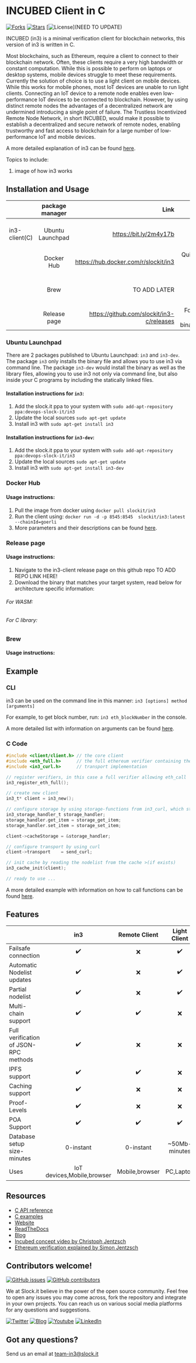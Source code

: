 # INCUBED Client in C
 [![Forks](https://img.shields.io/github/forks/slockit/in3)](https://github.com/slockit/in3-c/network/members)
  [![Stars](https://img.shields.io/github/stars/slockit/in3)](https://github.com/slockit/in3-c/watchers)
  [![License](https://img.shields.io/github/license/slockit/in3)](NEED TO UPDATE)
 
 INCUBED (in3) is a minimal verification client for blockchain networks, this version of in3 is written in C. 
 
 Most blockchains, such as Ethereum, require a client to connect to their blockchain network. Often, these clients 
 require a very high bandwidth or constant computation. While this is possible to perform on laptops or desktop systems, 
 mobile devices struggle to meet these requirements. Currently the solution of choice is to use a light client on mobile 
 devices. While this works for mobile phones, most IoT devices are unable to run light clients. Connecting an IoT device 
 to a remote node enables even low-performance IoT devices to be connected to blockchain. However, by using distinct 
 remote nodes the advantages of a decentralized network are undermined introducing a single point of failure.
 The Trustless Incentivized Remote Node Network, in short INCUBED, would make it possible to establish a 
 decentralized and secure network of remote nodes, enabling trustworthy and fast access to blockchain for a large number 
 of low-performance IoT and mobile devices.
 
 A more detailed explanation of in3 can be found [here](https://in3.readthedocs.io/en/develop/intro.html).
 
 Topics to include:
 1. image of how in3 works
 
 
 ## Installation and Usage
 |         | package manager           | Link  | Use case |
 | ------------- |:-------------:| -----:| ----:|
 | in3-client(C)      |  Ubuntu Launchpad     |  https://bit.ly/2m4y17b | It can be nicely integrated on IoT devices or any micro controllers |
 | | Docker Hub | https://hub.docker.com/r/slockit/in3  | Quick and easy way to get in3 client running
 | | Brew      |    TO ADD LATER | Easy to install on MacOS or linux/windows subsystems
 | | Release page | https://github.com/slockit/in3-c/releases | For directly playing with the binaries/deb/images
 
 ### Ubuntu Launchpad 
 There are 2 packages published to Ubuntu Launchpad: ```in3``` and ```in3-dev```. The package ```in3``` only installs the
 binary file and allows you to use in3 via command line. The package ```in3-dev``` would install the binary as well as 
 the library files, allowing you to use in3 not only via command line, but also inside your C programs by including the
 statically linked files. 
 
 #### Installation instructions for ```in3```:
 1. Add the slock.it ppa to your system with
 ```sudo add-apt-repository ppa:devops-slock-it/in3```
 2. Update the local sources ```sudo apt-get update```
 3. Install in3 with ```sudo apt-get install in3```
 #### Installation instructions for ```in3-dev```:
 1. Add the slock.it ppa to your system with
 ```sudo add-apt-repository ppa:devops-slock-it/in3```
 2. Update the local sources ```sudo apt-get update```
 3. Install in3 with ```sudo apt-get install in3-dev```
 
 ### Docker Hub
 #### Usage instructions:
 1. Pull the image from docker using ```docker pull slockit/in3```
 2. Run the client using: ```docker run -d -p 8545:8545  slockit/in3:latest --chainId=goerli```
 3. More parameters and their descriptions can be found [here](https://in3.readthedocs.io/en/develop/getting_started.html#as-docker-container). 
 
 ### Release page
 #### Usage instructions:
 1. Navigate to the in3-client release page on this github repo TO ADD REPO LINK HERE!
 2. Download the binary that matches your target system, read below for architecture specific information:
 
 ###### For WASM:
 ###### For C library:
 
 ### Brew
 #### Usage instructions:
 
 ## Example 
 ### CLI
  in3 can be used on the command line in this manner: ```in3 [options] method [arguments]```
  
  For example, to get block number, run: ```in3 eth_blockNumber``` in the console.
  
  A more detailed list with information on arguments can be found [here](https://in3.readthedocs.io/en/develop/api-cmd.html).
  
 ### C Code
 ```c
 #include <client/client.h> // the core client
 #include <eth_full.h>      // the full ethereum verifier containing the EVM
 #include <in3_curl.h>      // transport implementation
 
 // register verifiers, in this case a full verifier allowing eth_call
 in3_register_eth_full();
 
 // create new client
 in3_t* client = in3_new();
 
 // configure storage by using storage-functions from in3_curl, which store the cache in /home/<USER>/.in3
 in3_storage_handler_t storage_handler;
 storage_handler.get_item = storage_get_item;
 storage_handler.set_item = storage_set_item;
 
 client->cacheStorage = &storage_handler;
 
 // configure transport by using curl
 client->transport    = send_curl;
 
 // init cache by reading the nodelist from the cache >(if exists)
 in3_cache_init(client);
 
 // ready to use ...
 ```
 A more detailed example with information on how to call functions can be found [here](https://in3.readthedocs.io/en/develop/api-c.html#examples).
 ## Features
 
 |                            | in3  | Remote Client | Light Client | 
 | -------------------------- | :----------------: | :----------------: |  :----------------: |
 | Failsafe connection        |         ✔️         |     ❌     |  ✔️ |
 | Automatic Nodelist updates |         ✔️         |     ❌     |  ✔️ | 
 | Partial nodelist           |         ✔️         |     ❌     |  ✔️ |
 | Multi-chain support        |         ✔️         |      ✔️    |  ❌ |
 | Full verification of JSON-RPC methods   |         ✔️         |  ❌  | ❌  |
 | IPFS support               |         ✔️         |    ✔️    |  ❌ |
 | Caching support            |         ✔️         |    ❌      |  ❌ |
 | Proof-Levels               |         ✔️         |    ❌      |  ❌ |
 | POA Support                |         ✔️         |    ✔️    |  ✔️   |
 | Database setup size-minutes|        0-instant️   |    0-instant    |  ~50Mb-minutes️ |
 | Uses                       |         IoT devices,Mobile,browser️ |    Mobile,browser️️    |  PC,Laptop️   |
 
 ## Resources 
 
 * [C API reference](https://in3.readthedocs.io/en/develop/api-c.html)
 * [C examples](https://in3.readthedocs.io/en/develop/api-c.html#examples)
 * [Website](https://slock.it/incubed/) 
 * [ReadTheDocs](https://in3.readthedocs.io/en/develop/)
 * [Blog](https://blog.slock.it/)
 * [Incubed concept video by Christoph Jentzsch](https://www.youtube.com/watch?v=_vodQubed2A)
 * [Ethereum verification explained by Simon Jentzsch](https://www.youtube.com/watch?v=wlUlypmt6Oo)
 
 ## Contributors welcome!
 [![GitHub issues](https://img.shields.io/github/issues/slockit/in3-c)](https://github.com/slockit/in3/issues)
 [![GitHub contributors](https://img.shields.io/github/contributors/slockit/in3-c)](https://github.com/slockit/in3-c/graph/contributors)
 
 We at Slock.it believe in the power of the open source community. Feel free to open any issues you may come across, fork
  the repository and integrate in your own projects. You can reach us on various social media platforms for any questions
  and suggestions.  
 
 [![Twitter](https://img.shields.io/badge/Twitter-Page-blue)](https://twitter.com/slockitproject?s=17)
 [![Blog](https://img.shields.io/badge/Blog-Medium-blue)](https://blog.slock.it/)
 [![Youtube](https://img.shields.io/badge/Youtube-channel-blue)](https://www.youtube.com/channel/UCPOrzp3CZmdb5HJWxSjv4Ig)
 [![LinkedIn](https://img.shields.io/badge/Linkedin-page-blue)](https://www.linkedin.com/company/10327305
 )
 
 ## Got any questions?
 Send us an email at <a href="mailto:team-in3@slock.it">team-in3@slock.it</a>





                                                                                                                                                                                                                                                                                                                                                                                                                                                                 